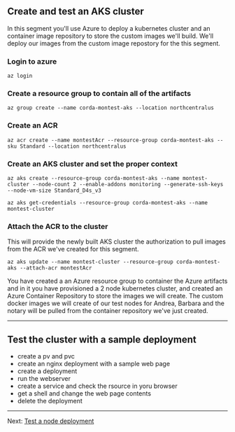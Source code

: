 

## Create and test an AKS cluster
In this segment you'll use Azure to deploy a kubernetes cluster and an container image repository to store the custom images we'll build. We'll deploy our images from the custom image repostory for the this segment. 

### Login to azure
```
az login
```

### Create a resource group to contain all of the artifacts
```
az group create --name corda-montest-aks --location northcentralus
```

### Create an ACR
```
az acr create --name montestAcr --resource-group corda-montest-aks --sku Standard --location northcentralus
```

### Create an AKS cluster and set the proper context
```
az aks create --resource-group corda-montest-aks --name montest-cluster --node-count 2 --enable-addons monitoring --generate-ssh-keys --node-vm-size Standard_D4s_v3

az aks get-credentials --resource-group corda-montest-aks --name montest-cluster
```

### Attach the ACR to the cluster
This will provide the newly built AKS cluster the authorization to pull images from the ACR we've created for this segment.
```
az aks update --name montest-cluster --resource-group corda-montest-aks --attach-acr montestAcr
```

You have created a an Azure resource group to container the Azure artifacts and in it you have provisioned a 2 node kubernetes cluster, and created an Azure Container Repository to store the images we will create. The custom docker images we will create of our test nodes for Andrea, Barbara and the notary will be pulled from the container repository we've just created.

---

## Test the cluster with a sample deployment
- create a pv and pvc
- create an nginx deployment with a sample web page
- create a deployment
- run the webserver
- create a service and check the rsource in yoru browser
- get a shell and change the web page contents
- delete the deployment



---
 Next: [Test a node deployment](/deploy-bootstrapped-nodes-example/docs/03-test-node-deployment.md)
